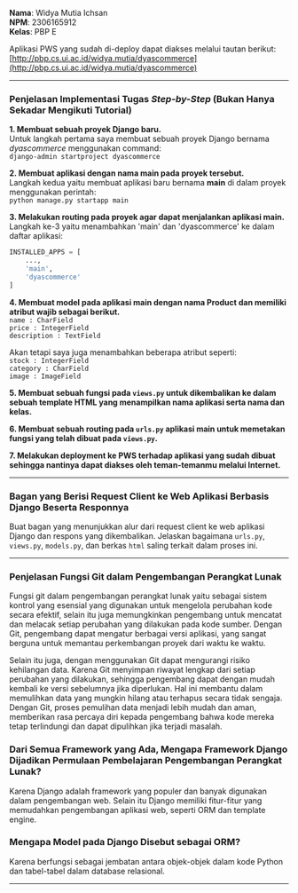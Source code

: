 **Nama**: Widya Mutia Ichsan  
**NPM**: 2306165912  
**Kelas**: PBP E  

Aplikasi PWS yang sudah di-deploy dapat diakses melalui tautan berikut:  
[http://pbp.cs.ui.ac.id/widya.mutia/dyascommerce](http://pbp.cs.ui.ac.id/widya.mutia/dyascommerce)

***

### Penjelasan Implementasi Tugas *Step-by-Step* (Bukan Hanya Sekadar Mengikuti Tutorial)

**1. Membuat sebuah proyek Django baru.**  
Untuk langkah pertama saya membuat sebuah proyek Django bernama *dyascommerce* menggunakan command:  
`django-admin startproject dyascommerce`

**2. Membuat aplikasi dengan nama main pada proyek tersebut.**  
Langkah kedua yaitu membuat aplikasi baru bernama **main** di dalam proyek menggunakan perintah:  
`python manage.py startapp main`

**3. Melakukan routing pada proyek agar dapat menjalankan aplikasi main.**  
Langkah ke-3 yaitu menambahkan 'main' dan 'dyascommerce' ke dalam daftar aplikasi:  
```python
INSTALLED_APPS = [
    ...,
    'main',
    'dyascommerce'
]
```

**4. Membuat model pada aplikasi main dengan nama Product dan memiliki atribut wajib sebagai berikut.**  
`name : CharField`  
`price : IntegerField`  
`description : TextField`  

Akan tetapi saya juga menambahkan beberapa atribut seperti:  
`stock : IntegerField`  
`category : CharField`  
`image : ImageField`

**5. Membuat sebuah fungsi pada `views.py` untuk dikembalikan ke dalam sebuah template HTML yang menampilkan nama aplikasi serta nama dan kelas.**

**6. Membuat sebuah routing pada `urls.py` aplikasi main untuk memetakan fungsi yang telah dibuat pada `views.py`.**

**7. Melakukan deployment ke PWS terhadap aplikasi yang sudah dibuat sehingga nantinya dapat diakses oleh teman-temanmu melalui Internet.**

***

### Bagan yang Berisi Request Client ke Web Aplikasi Berbasis Django Beserta Responnya

Buat bagan yang menunjukkan alur dari request client ke web aplikasi Django dan respons yang dikembalikan. Jelaskan bagaimana `urls.py`, `views.py`, `models.py`, dan berkas `html` saling terkait dalam proses ini.

***

### Penjelasan Fungsi Git dalam Pengembangan Perangkat Lunak

Fungsi git dalam pengembangan perangkat lunak yaitu sebagai sistem kontrol yang esensial yang digunakan untuk mengelola perubahan kode secara efektif, selain itu juga memungkinkan pengembang untuk mencatat dan melacak setiap perubahan yang dilakukan pada kode sumber. Dengan Git, pengembang dapat mengatur berbagai versi aplikasi, yang sangat berguna untuk memantau perkembangan proyek dari waktu ke waktu.

Selain itu juga, dengan menggunakan Git dapat mengurangi risiko kehilangan data. Karena Git menyimpan riwayat lengkap dari setiap perubahan yang dilakukan, sehingga pengembang dapat dengan mudah kembali ke versi sebelumnya jika diperlukan. Hal ini membantu dalam memulihkan data yang mungkin hilang atau terhapus secara tidak sengaja. Dengan Git, proses pemulihan data menjadi lebih mudah dan aman, memberikan rasa percaya diri kepada pengembang bahwa kode mereka tetap terlindungi dan dapat dipulihkan jika terjadi masalah.

### Dari Semua Framework yang Ada, Mengapa Framework Django Dijadikan Permulaan Pembelajaran Pengembangan Perangkat Lunak?

Karena Django adalah framework yang populer dan banyak digunakan dalam pengembangan web. Selain itu Django memiliki fitur-fitur yang memudahkan pengembangan aplikasi web, seperti ORM dan template engine.

### Mengapa Model pada Django Disebut sebagai ORM?

Karena berfungsi sebagai jembatan antara objek-objek dalam kode Python dan tabel-tabel dalam database relasional.

---
